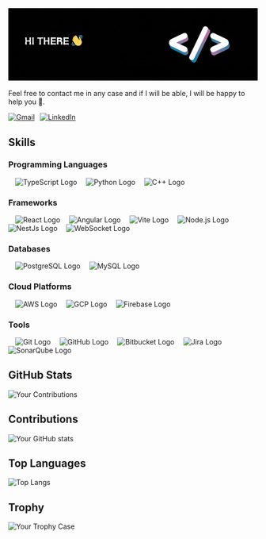 <!-- Header Image -->
<img src="https://github.com/Amitdey13/Amitdey13/blob/master/GithubCover.gif?raw=true" alt="Header Image"/>

Feel free to contact me in any case and if I will be able, I will be happy to help you 🙂.

<!--![Profile Views](https://img.shields.io/badge/dynamic/json?color=blue&label=Profile%20Views&query=$.profileViews&url=https://api.github-star-counter.workers.dev/user/Amitdey13)-->

[![Gmail](https://img.shields.io/badge/Email-Me-red?style=for-the-badge&logo=gmail)](mailto:adey1158@gmail.com)
&ensp;[![LinkedIn](https://img.shields.io/badge/LinkedIn-Connect-blue?style=for-the-badge&logo=linkedin)](https://www.linkedin.com/in/amit-dey-aabb11186/)

## Skills
### Programming Languages
&emsp;<img src="https://user-images.githubusercontent.com/25181517/183890598-19a0ac2d-e88a-4005-a8df-1ee36782fde1.png" alt="TypeScript Logo" width="50" height="50">
&emsp;<img src="https://user-images.githubusercontent.com/25181517/183423507-c056a6f9-1ba8-4312-a350-19bcbc5a8697.png" alt="Python Logo" width="50" height="50">
&emsp;<img src="https://user-images.githubusercontent.com/25181517/192106073-90fffafe-3562-4ff9-a37e-c77a2da0ff58.png" alt="C++ Logo" width="50" height="50">

### Frameworks
&emsp;<img src="https://user-images.githubusercontent.com/25181517/183897015-94a058a6-b86e-4e42-a37f-bf92061753e5.png" alt="React Logo" width="50" height="50"> 
&emsp;<img src="https://user-images.githubusercontent.com/25181517/183890595-779a7e64-3f43-4634-bad2-eceef4e80268.png" alt="Angular Logo" width="50" height="50"> 
&emsp;<img src="https://user-images.githubusercontent.com/62091613/261395532-b40892ef-efb8-4b0e-a6b5-d1cfc2f3fc35.png" alt="Vite Logo" width="50" height="50"> 
&emsp;<img src="https://user-images.githubusercontent.com/25181517/183568594-85e280a7-0d7e-4d1a-9028-c8c2209e073c.png" alt="Node.js Logo" width="50" height="50"> 
&emsp;<img src="https://user-images.githubusercontent.com/136815194/273370085-519bfaf3-c242-431e-a269-876979f05574.png" alt="NestJs Logo" width="50" height="50">
&emsp;<img src="https://user-images.githubusercontent.com/25181517/187070862-03888f18-2e63-4332-95fb-3ba4f2708e59.png" alt="WebSocket Logo" width="50" height="50">

### Databases
&emsp;<img src="https://user-images.githubusercontent.com/25181517/117208740-bfb78400-adf5-11eb-97bb-09072b6bedfc.png" alt="PostgreSQL Logo" width="50" height="50"> 
&emsp;<img src="https://user-images.githubusercontent.com/25181517/183896128-ec99105a-ec1a-4d85-b08b-1aa1620b2046.png" alt="MySQL Logo" width="50" height="50"> 

### Cloud Platforms
&emsp;<img src="https://user-images.githubusercontent.com/25181517/183896132-54262f2e-6d98-41e3-8888-e40ab5a17326.png" alt="AWS Logo" width="50" height="50"> 
&emsp;<img src="https://user-images.githubusercontent.com/25181517/183911547-990692bc-8411-4878-99a0-43506cdb69cf.png" alt="GCP Logo" width="50" height="50"> 
&emsp;<img src="https://user-images.githubusercontent.com/25181517/189716855-2c69ca7a-5149-4647-936d-780610911353.png" alt="Firebase Logo" width="50" height="50"> 

### Tools
&emsp;<img src="https://user-images.githubusercontent.com/25181517/192108372-f71d70ac-7ae6-4c0d-8395-51d8870c2ef0.png" alt="Git Logo" width="50" height="50"> 
&emsp;<img src="https://user-images.githubusercontent.com/25181517/192108374-8da61ba1-99ec-41d7-80b8-fb2f7c0a4948.png" alt="GitHub Logo" width="50" height="50"> 
&emsp;<img src="https://user-images.githubusercontent.com/25181517/192108375-268c35e6-ab26-44b2-88bf-e3121a4e5083.png" alt="Bitbucket Logo" width="50" height="50">
&emsp;<img src="https://user-images.githubusercontent.com/25181517/183912952-83784e94-629d-4c34-a961-ae2ae795b662.png" alt="Jira Logo" width="50" height="50">
&emsp;<img src="https://user-images.githubusercontent.com/25181517/184146221-671413cb-b1ae-47db-a232-b37c99281516.png" alt="SonarQube Logo" width="50" height="50">

<!-- ### Authentication -->
<!-- <img src="https://example.com/auth0-logo.png" alt="Auth0 Logo" width="50" height="50">  -->


## GitHub Stats
![Your Contributions](https://github-readme-streak-stats.herokuapp.com/?user=amitdey13&show_icons=true&theme=transparent)

## Contributions
![Your GitHub stats](https://github-readme-stats.vercel.app/api?username=amitdey13&show_icons=true&theme=transparent)

## Top Languages
![Top Langs](https://github-readme-stats.vercel.app/api/top-langs/?username=amitdey13&show_icons=true&theme=transparent)

## Trophy
![Your Trophy Case](https://github-profile-trophy.vercel.app/?username=amitdey13&theme=dark)

<!--
**Amitdey13/Amitdey13** is a ✨ _special_ ✨ repository because its `README.md` (this file) appears on your GitHub profile.

Here are some ideas to get you started:

- 🔭 I’m currently working on ...
- 🌱 I’m currently learning ...
- 👯 I’m looking to collaborate on ...
- 🤔 I’m looking for help with ...
- 💬 Ask me about ...
- 📫 How to reach me: ...
- 😄 Pronouns: ...
- ⚡ Fun fact: ...
-->
